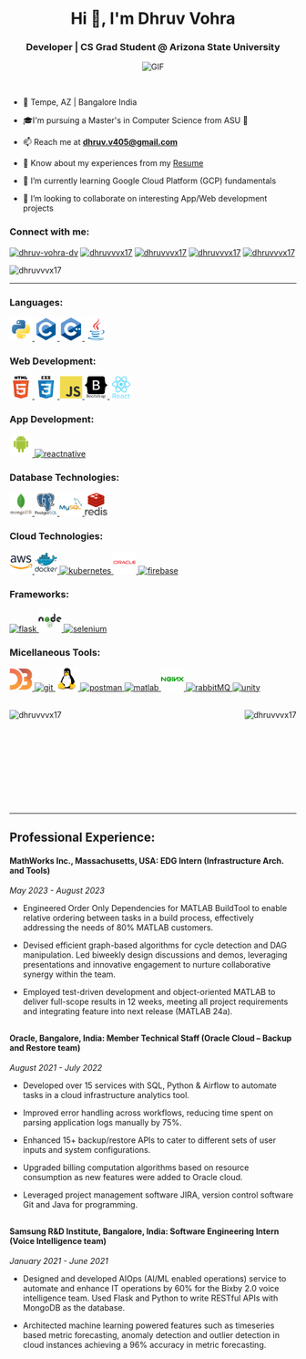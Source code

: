 <h1 align="center">Hi 👋, I'm Dhruv Vohra</h1>
<h3 align="center">  Developer | CS Grad Student @ Arizona State University</h3>


<p align="center">
  <img alt="GIF" width="500" height="300" src="https://i.giphy.com/media/qgQUggAC3Pfv687qPC/giphy.webp">  
</p>

<br>

<p align="left">

  - 📍 Tempe, AZ | Bangalore India

  - 🎓I'm pursuing a Master's in Computer Science from ASU 🔱
  
  - 📫 Reach me at **dhruv.v405@gmail.com**

  - 📄 Know about my experiences from my <a href="https://drive.google.com/file/d/1_KtRqiZEdsK6s5oSNKuW3QrH7g2vip5h/view?usp=sharing">Resume</a>

  - 🌱 I’m currently learning Google Cloud Platform (GCP) fundamentals
  
  - 👯 I’m looking to collaborate on interesting App/Web development projects


<h3 align="left">Connect with me:</h3>

  <p align="left">
    <a href="https://linkedin.com/in/dhruv-vohra-dv" target="blank"><img align="center" src="https://raw.githubusercontent.com/rahuldkjain/github-profile-readme-generator/master/src/images/icons/Social/linked-in-alt.svg" alt="dhruv-vohra-dv" height="30" width="40" /></a>
    <a href="https://instagram.com/dhruvvvx17" target="blank"><img align="center" src="https://raw.githubusercontent.com/rahuldkjain/github-profile-readme-generator/master/src/images/icons/Social/instagram.svg" alt="dhruvvvx17" height="30" width="40" /></a>
    <a href="https://www.hackerrank.com/dhruvvvx17" target="blank"><img align="center" src="https://raw.githubusercontent.com/rahuldkjain/github-profile-readme-generator/master/src/images/icons/Social/hackerrank.svg" alt="dhruvvvx17" height="30" width="40" /></a>
    <a href="https://www.leetcode.com/dhruvvvx17" target="blank"><img align="center" src="https://raw.githubusercontent.com/rahuldkjain/github-profile-readme-generator/master/src/images/icons/Social/leet-code.svg" alt="dhruvvvx17" height="30" width="40" /></a>
    <a href="https://leetcode.com/dhruvvvx17_II/" target="blank"><img align="center" src="https://raw.githubusercontent.com/rahuldkjain/github-profile-readme-generator/master/src/images/icons/Social/leet-code.svg" alt="dhruvvvx17" height="30" width="40" /></a>
  </p>
</p>


<p>
  <img src="https://komarev.com/ghpvc/?username=dhruvvvx17&label=Profile%20views&color=24a3ee&style=flat" alt="dhruvvvx17" />
</p>

<hr>

<p align="left">
  <h3 align="left">Languages: </h3>
  <a href="https://www.python.org" target="_blank" rel="noreferrer"> <img src="https://raw.githubusercontent.com/devicons/devicon/master/icons/python/python-original.svg" alt="python" width="40" height="40"/> </a>
  <a href="https://www.cprogramming.com/" target="_blank" rel="noreferrer"> <img src="https://raw.githubusercontent.com/devicons/devicon/master/icons/c/c-original.svg" alt="c" width="40" height="40"/> </a>
  <a href="https://www.w3schools.com/cpp/" target="_blank" rel="noreferrer"> <img src="https://raw.githubusercontent.com/devicons/devicon/master/icons/cplusplus/cplusplus-original.svg" alt="cplusplus" width="40" height="40"/> </a>
  <a href="https://www.java.com" target="_blank" rel="noreferrer"> <img src="https://raw.githubusercontent.com/devicons/devicon/master/icons/java/java-original.svg" alt="java" width="40" height="40"/> </a>
  
  <h3 align="left">Web Development: </h3>
  <a href="https://www.w3.org/html/" target="_blank" rel="noreferrer"> <img src="https://raw.githubusercontent.com/devicons/devicon/master/icons/html5/html5-original-wordmark.svg" alt="html5" width="40" height="40"/> </a>
  <a href="https://www.w3schools.com/css/" target="_blank" rel="noreferrer"> <img src="https://raw.githubusercontent.com/devicons/devicon/master/icons/css3/css3-original-wordmark.svg" alt="css3" width="40" height="40"/> </a>
  <a href="https://developer.mozilla.org/en-US/docs/Web/JavaScript" target="_blank" rel="noreferrer"> <img src="https://raw.githubusercontent.com/devicons/devicon/master/icons/javascript/javascript-original.svg" alt="javascript" width="40" height="40"/> </a>
  <a href="https://getbootstrap.com" target="_blank" rel="noreferrer"> <img src="https://raw.githubusercontent.com/devicons/devicon/master/icons/bootstrap/bootstrap-plain-wordmark.svg" alt="bootstrap" width="40" height="40"/> </a>
  <a href="https://reactjs.org/" target="_blank" rel="noreferrer"> <img src="https://raw.githubusercontent.com/devicons/devicon/master/icons/react/react-original-wordmark.svg" alt="react" width="40" height="40"/> </a>
  
  <h3 align="left">App Development: </h3>
  <a href="https://developer.android.com" target="_blank" rel="noreferrer"> <img src="https://raw.githubusercontent.com/devicons/devicon/master/icons/android/android-original-wordmark.svg" alt="android" width="40" height="40"/> </a>
  <a href="https://reactnative.dev/" target="_blank" rel="noreferrer"> <img src="https://reactnative.dev/img/header_logo.svg" alt="reactnative" width="40" height="40"/> </a>
  
  <h3 align="left">Database Technologies: </h3>
  <a href="https://www.mongodb.com/" target="_blank" rel="noreferrer"> <img src="https://raw.githubusercontent.com/devicons/devicon/master/icons/mongodb/mongodb-original-wordmark.svg" alt="mongodb" width="40" height="40"/> </a>
  <a href="https://www.postgresql.org" target="_blank" rel="noreferrer"> <img src="https://raw.githubusercontent.com/devicons/devicon/master/icons/postgresql/postgresql-original-wordmark.svg" alt="postgresql" width="40" height="40"/> </a>
  <a href="https://www.mysql.com/" target="_blank" rel="noreferrer"> <img src="https://raw.githubusercontent.com/devicons/devicon/master/icons/mysql/mysql-original-wordmark.svg" alt="mysql" width="40" height="40"/> </a>
  <a href="https://redis.io" target="_blank" rel="noreferrer"> <img src="https://raw.githubusercontent.com/devicons/devicon/master/icons/redis/redis-original-wordmark.svg" alt="redis" width="40" height="40"/> </a>
  
  <h3 align="left">Cloud Technologies: </h3>
  <a href="https://aws.amazon.com" target="_blank" rel="noreferrer"> <img src="https://raw.githubusercontent.com/devicons/devicon/master/icons/amazonwebservices/amazonwebservices-original-wordmark.svg" alt="aws" width="40" height="40"/> </a>
  <a href="https://www.docker.com/" target="_blank" rel="noreferrer"> <img src="https://raw.githubusercontent.com/devicons/devicon/master/icons/docker/docker-original-wordmark.svg" alt="docker" width="40" height="40"/> </a>
  <a href="https://kubernetes.io" target="_blank" rel="noreferrer"> <img src="https://www.vectorlogo.zone/logos/kubernetes/kubernetes-icon.svg" alt="kubernetes" width="40" height="40"/> </a>
  <a href="https://www.oracle.com/" target="_blank" rel="noreferrer"> <img src="https://raw.githubusercontent.com/devicons/devicon/master/icons/oracle/oracle-original.svg" alt="oracle" width="40" height="40"/> </a>
  <a href="https://firebase.google.com/" target="_blank" rel="noreferrer"> <img src="https://www.vectorlogo.zone/logos/firebase/firebase-icon.svg" alt="firebase" width="40" height="40"/> </a>
  
  <h3 align="left">Frameworks: </h3>
  <a href="https://flask.palletsprojects.com/" target="_blank" rel="noreferrer"> <img src="https://www.vectorlogo.zone/logos/pocoo_flask/pocoo_flask-icon.svg" alt="flask" width="40" height="40"/> </a>
  <a href="https://nodejs.org" target="_blank" rel="noreferrer"> <img src="https://raw.githubusercontent.com/devicons/devicon/master/icons/nodejs/nodejs-original-wordmark.svg" alt="nodejs" width="40" height="40"/> </a>
  <a href="https://www.selenium.dev" target="_blank" rel="noreferrer"> <img src="https://raw.githubusercontent.com/detain/svg-logos/780f25886640cef088af994181646db2f6b1a3f8/svg/selenium-logo.svg" alt="selenium" width="40" height="40"/> </a>
  
  <h3 align="left">Micellaneous Tools: </h3>
  <a href="https://d3js.org/" target="_blank" rel="noreferrer"> <img src="https://raw.githubusercontent.com/devicons/devicon/master/icons/d3js/d3js-original.svg" alt="d3js" width="40" height="40"/> </a>
  <a href="https://git-scm.com/" target="_blank" rel="noreferrer"> <img src="https://www.vectorlogo.zone/logos/git-scm/git-scm-icon.svg" alt="git" width="40" height="40"/> </a>
  <a href="https://www.linux.org/" target="_blank" rel="noreferrer"> <img src="https://raw.githubusercontent.com/devicons/devicon/master/icons/linux/linux-original.svg" alt="linux" width="40" height="40"/> </a>
  <a href="https://postman.com" target="_blank" rel="noreferrer"> <img src="https://www.vectorlogo.zone/logos/getpostman/getpostman-icon.svg" alt="postman" width="40" height="40"/> </a>
  <a href="https://www.mathworks.com/" target="_blank" rel="noreferrer"> <img src="https://upload.wikimedia.org/wikipedia/commons/2/21/Matlab_Logo.png" alt="matlab" width="40" height="40"/> </a>
  <a href="https://www.nginx.com" target="_blank" rel="noreferrer"> <img src="https://raw.githubusercontent.com/devicons/devicon/master/icons/nginx/nginx-original.svg" alt="nginx" width="40" height="40"/> </a>
  <a href="https://www.rabbitmq.com" target="_blank" rel="noreferrer"> <img src="https://www.vectorlogo.zone/logos/rabbitmq/rabbitmq-icon.svg" alt="rabbitMQ" width="40" height="40"/> </a>
  <a href="https://unity.com/" target="_blank" rel="noreferrer"> <img src="https://www.vectorlogo.zone/logos/unity3d/unity3d-icon.svg" alt="unity" width="40" height="40"/> </a>
</p>

<p>
  <br>
  <img align="left" src="https://github-readme-streak-stats.herokuapp.com/?user=dhruvvvx17&" alt="dhruvvvx17" />
  <img align="right" src="https://github-readme-stats.vercel.app/api/top-langs?username=dhruvvvx17&show_icons=true&locale=en&layout=compact" alt="dhruvvvx17" />
</p>

<br>
<br>
<br>
<br>
<br>
<br>
<br>
<br>
<br>

<p align="center">
  <hr>
</p>

<p>
  <h2>Professional Experience:</h2>
  <p>
  <h4>MathWorks Inc., Massachusetts, USA: EDG Intern (Infrastructure Arch. and Tools)</h4>
  <i>May 2023 - August 2023</i>

  - Engineered Order Only Dependencies for MATLAB BuildTool to enable relative ordering between tasks in a build process, effectively addressing the needs of 80% MATLAB customers.

  - Devised efficient graph-based algorithms for cycle detection and DAG manipulation. Led biweekly design discussions and demos, leveraging presentations and innovative engagement to nurture collaborative synergy within the team.

  - Employed test-driven development and object-oriented MATLAB to deliver full-scope results in 12 weeks, meeting all project requirements and integrating feature into next release (MATLAB 24a).
  </p>

  <h2></h2>

  <p>
    <h4>Oracle, Bangalore, India: Member Technical Staff (Oracle Cloud – Backup and Restore team)</h4>
    <i>August 2021 - July 2022</i>

  - Developed over 15 services with SQL, Python & Airflow to automate tasks in a cloud infrastructure analytics tool.

  - Improved error handling across workflows, reducing time spent on parsing application logs manually by 75%.

  - Enhanced 15+ backup/restore APIs to cater to different sets of user inputs and system configurations.

  - Upgraded billing computation algorithms based on resource consumption as new features were added to Oracle cloud.

  - Leveraged project management software JIRA, version control software Git and Java for programming.
  </p>

  <h2></h2>

  <p>
  <h4>Samsung R&D Institute, Bangalore, India: Software Engineering Intern (Voice Intelligence team)</h4>
  <i>January 2021 - June 2021</i>

  - Designed and developed AIOps (AI/ML enabled operations) service to automate and enhance IT operations by 60% for the Bixby 2.0 voice intelligence team. Used Flask and Python to write RESTful APIs with MongoDB as the database.

  - Architected machine learning powered features such as timeseries based metric forecasting, anomaly detection and outlier detection in cloud instances achieving a 96% accuracy in metric forecasting.
 
  </p>

  <h2></h2>

</p>
